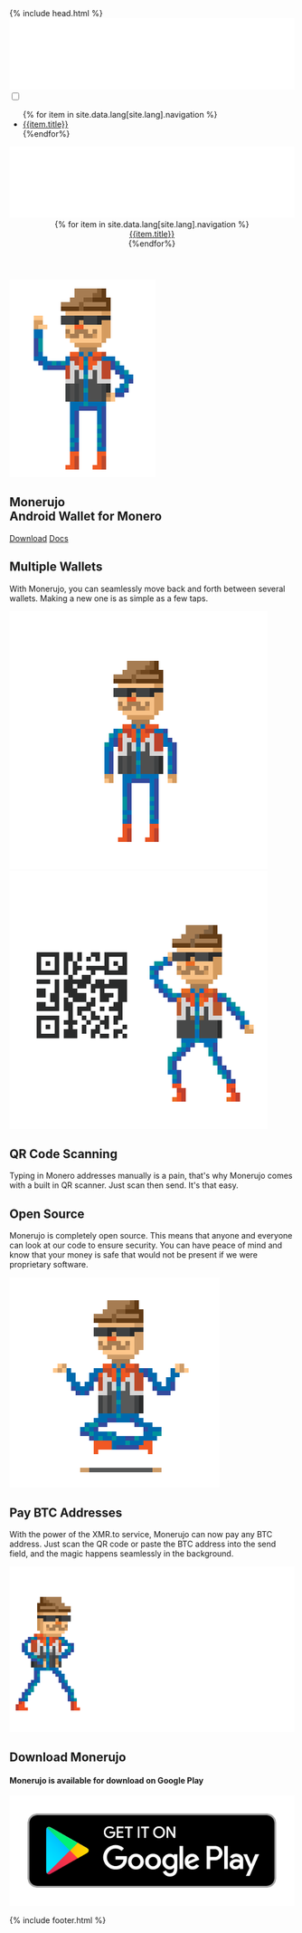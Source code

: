 <html>
  {% include head.html %}
   <body>
    <div id="page">
      <nav class="mobile-nav mob-nav">
                    <div class="row logo-wrap start-xs middle-xs">
                        <div class="col-xs-12">
                            <a href="index.html"><img src="/img/monerujo_logo.png" alt="Monerujo Logo" class="logo"></a>
                        </div> 
                    </div>
                    <input class="burger-check" id="mobile-burger" type="checkbox">
                    <label for="mobile-burger" class="hamburger hamburger--collapse">
                        <span class="hamburger-box">
                            <span class="hamburger-inner"></span>
                        </span>
                    </label>
                    <div class="slide-in-nav">
                        <div class="row center-xs">
                            <div class="col-xs-12">
                                <ul>
                                    {% for item in site.data.lang[site.lang].navigation %}
                                    <li class="nav-item">
                                        <a href="{{item.url}}">{{item.title}}</a>
                                    </li>
                                     {%endfor%}
                                </ul>
                            </div>
                        </div>         
                    </div>
               </nav>
       <div class="container-fluid" id="hero">      
        <header class="container">               
               <nav class="desktop-nav container">
                    <div class="row middle-xs nav-items">
                            <div class="col-sm-5">
                                <a href="index.html" class="logo-wrap"><img src="/img/monerujo_logo.png" alt="Monerujo Logo" class="logo"></a>
                            </div>
                            <div class="col-sm-7">
                                <div class="row end-xs">
                                    {% for item in site.data.lang[site.lang].navigation %}
                                    <div class="col nav-item">
                                        <a href="{{item.url}}">{{item.title}}</a>
                                    </div>
                                     {%endfor%}
                                </div>
                            </div>       
                    </div>
               </nav>
           </header>
           <section class="container" id="hero_content">
                    <div class="row middle-xs">
                       <div class="col-sm-6 col-xs-6 hero-img">
                          <div class="row middle-xs center-xs hero-row">
                              <div class="col-xs-12">
                                  <img src="/img/gunther-hello-800x.gif" alt="Gunther Greeting" class="gunther-greeting">
                              </div>
                          </div>
                       </div>
                       <div class="col-sm-6 col-xs-6 info">
                                    <h1><span>Monerujo</span> <br>Android Wallet for Monero</h1>
                                       <a href="https://play.google.com/store/apps/details?id=com.m2049r.xmrwallet" class="btn btn-large">Download</a>
                                       <a href="https://github.com/m2049r/xmrwallet/tree/v1.2.1/doc" class="btn btn-secondary btn-large">Docs</a>
                       </div>
                    </div>
           </section>
        </div>  
        <section class="container-fluid features" id="about">
                <div class="site-section container">
                   <div class="row middle-xs">
                     <div class="col-sm-6 col-xs-7 col">
                          <h2>Multiple Wallets</h2>
                          <p>With Monerujo, you can seamlessly move back and forth between several wallets. Making a new one is as simple as a few taps.</p>
                      </div>
                      <div class="col-sm-6 col-xs-5 col">
                          <img src="/img/gunther-wallets-800x.gif" alt="" class="feature_img">
                      </div>
                    </div>
                </div>
        </section>
        <section class="container-fluid features" id="grey">
                <div class="site-section container">
                    <div class="row middle-xs">
                      <div class="col-sm-6 col-xs-5 col">
                          <img src="/img/gunther-qrcode-800x.gif" alt="" class="feature_img"/>
                      </div>
                      <div class="col-sm-6 col-xs-7 col">
                          <h2>QR Code Scanning</h2>
                          <p>Typing in Monero addresses manually is a pain, that's why Monerujo comes with a built in QR scanner. Just scan then send. It's that easy.</p>
                      </div>
                    </div>
                </div>
        </section>
        <section class="container-fluid features" id="opensource">
                <div class="site-section container">
                    <div class="row middle-xs">
                      <div class="col-sm-6 col-xs-7 col">
                          <h2>Open Source</h2>
                          <p>Monerujo is completely open source. This means that anyone and everyone can look at our code to ensure security. You can have peace of mind and know that your money is safe that would not be present if we were proprietary software.</p>
                      </div>
                      <div class="col-sm-6 col-xs-5 col">
                          <img src="/img/gunther-omm-800x.gif" alt="" class="feature_img"/>
                      </div>
                    </div>
                   </div>
        </section>
        <section class="container-fluid features" id="grey">
                <div class="site-section container">
                    <div class="row middle-xs">
                      <div class="col-sm-6 col-xs-7 col">
                          <h2>Pay BTC Addresses</h2>
                          <p>With the power of the XMR.to service, Monerujo can now pay any BTC address. Just scan the QR code or paste the BTC address into the send field, and the magic happens seamlessly in the background.</p>
                      </div>
                      <div class="col-sm-6 col-xs-5 col">
                          <img src="/img/mortalgunther_animated_800x.gif" alt="" class="feature_img"/>
                      </div>
                    </div>
                   </div>
        </section>
        <section class="container-fluid" id="download"> 
                <div class="site-section container">
                   <div class="row">
                       <div class="col-xs-12">
                           <h2>Download Monerujo</h2>
                           <h4>Monerujo is available for download on Google Play</h4>
                           <p><a href="https://play.google.com/store/apps/details?id=com.m2049r.xmrwallet"><img src="/img/google-play-badge.png" alt="Google Play Badge" class="gp-badge"></a></p>
                       </div>
                   </div>
                </div>
           </section>    
            {% include footer.html %}
     </div>
  </body>
</html>
